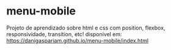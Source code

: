 # menu-mobile
Projeto de aprendizado sobre html e css com position, flexbox, responsividade, transition, etc! disponível em: https://danigaspariam.github.io/menu-mobile/index.html 

